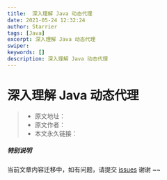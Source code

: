 ```yaml
---
title:  深入理解 Java 动态代理
date: 2021-05-24 12:32:24
author: Starrier
tags: [Java]
excerpt: 深入理解 Java 动态代理
swiper:
keywords: []
description: 深入理解 Java 动态代理
---
```


# 深入理解 Java 动态代理

> * 原文地址：[]()
> * 原文作者：[]()
> * 本文永久链接：[]()

##### **特别说明**

当前文章内容迁移中，如有问题，请提交 [issues](https://github.com/Starrier/starrier.github.io/issues) 谢谢 ~~
